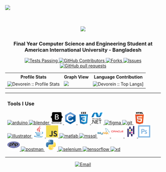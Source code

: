 <a href="https://visitcount.itsvg.in">
  <img src="https://visitcount.itsvg.in/api?id=aritradas080&label=Profile%20Views&color=1&icon=5&pretty=false" />
</a>
<h1 align="center">
  <a href="https://git.io/typing-svg">
    <img src="https://readme-typing-svg.herokuapp.com/?lines=Hi+👋;I+AM+Aritra+Das;&center=true&size=30">
  </a>
</h1>
<h3 align="center">Final Year Computer Science and Engineering Student at American International University - Bangladesh</h3>
<p align="center">
    <a href="https://github.com/aritradas080/aritradas080/actions">
      <img alt="Tests Passing" src="https://img.shields.io/static/v1?label=Test&message=Passing&color=limegreen&logo=github" />
    </a>
    <a href="https://github.com/aritradas080/aritradas080/graphs/contributors">
      <img alt="GitHub Contributors" src="https://img.shields.io/github/contributors/aritradas080/aritradas080?label=Contributors&color=limegreen&logo=github" />
    </a>
    <a href="https://github.com/aritradas080/aritradas080/network/members">
      <img alt="Forks" src="https://img.shields.io/github/forks/aritradas080/aritradas080?label=Forks&color=limegreen&logo=github" />
    </a>
    <a href="https://github.com/aritradas080/aritradas080/issues">
      <img alt="Issues" src="https://img.shields.io/github/issues/aritradas080/aritradas080?label=Issues&color=0088ff&logo=github" />
    </a>
    <a href="https://github.com/aritradas080/aritradas080/pulls">
      <img alt="GitHub pull requests" src="https://img.shields.io/github/issues-pr/aritradas080/aritradas080?label=Pull Requests&color=0088ff&logo=github" />
    </a>
</p>

<p align="center">
<table>
  <tr>
    <th>Profile Stats</th>
    <th>Graph View</th>
    <th>Language Contribution</th>
  </tr>
  <tr>
    <td><img alt="Devorein :: Profile Stats" src="https://github-readme-stats.vercel.app/api?username=aritradas080&show_icons=true&theme=tokyonight" alt="aritradas080"/></td>
    <td><img alf="Devorein :: Graph View" src="https://github-profile-summary-cards.vercel.app/api/cards/profile-details?username=aritradas080&theme=tokyonight"</td>
    <td><img alt="Devorein :: Top Langs]" src="https://github-readme-stats.vercel.app/api/top-langs/?username=aritradas080&langs_count=10&theme=tokyonight&layout=compact&hide=html"></td>
  </tr>
</table>
</p>

<p align="center">
<table align="center">
  <tr>
    <td>
      <h3>Tools I Use</h3>
          <p align="left"> <a href="https://www.arduino.cc/" target="_blank" rel="noreferrer"> <img src="https://cdn.worldvectorlogo.com/logos/arduino-1.svg" alt="arduino" width="40" height="40"/> </a> <a href="https://www.blender.org/" target="_blank" rel="noreferrer"> <img src="https://download.blender.org/branding/community/blender_community_badge_white.svg" alt="blender" width="40" height="40"/> </a> <a href="https://getbootstrap.com" target="_blank" rel="noreferrer"> <img src="https://raw.githubusercontent.com/devicons/devicon/master/icons/bootstrap/bootstrap-plain-wordmark.svg" alt="bootstrap" width="40" height="40"/> </a> <a href="https://www.cprogramming.com/" target="_blank" rel="noreferrer"> <img src="https://raw.githubusercontent.com/devicons/devicon/master/icons/c/c-original.svg" alt="c" width="40" height="40"/> </a> <a href="https://www.w3schools.com/css/" target="_blank" rel="noreferrer"> <img src="https://raw.githubusercontent.com/devicons/devicon/master/icons/css3/css3-original-wordmark.svg" alt="css3" width="40" height="40"/> </a> <a href="https://dotnet.microsoft.com/" target="_blank" rel="noreferrer"> <img src="https://raw.githubusercontent.com/devicons/devicon/master/icons/dot-net/dot-net-original-wordmark.svg" alt="dotnet" width="40" height="40"/> </a> <a href="https://www.figma.com/" target="_blank" rel="noreferrer"> <img src="https://www.vectorlogo.zone/logos/figma/figma-icon.svg" alt="figma" width="40" height="40"/> </a> <a href="https://git-scm.com/" target="_blank" rel="noreferrer"> <img src="https://www.vectorlogo.zone/logos/git-scm/git-scm-icon.svg" alt="git" width="40" height="40"/> </a> <a href="https://www.w3.org/html/" target="_blank" rel="noreferrer"> <img src="https://raw.githubusercontent.com/devicons/devicon/master/icons/html5/html5-original-wordmark.svg" alt="html5" width="40" height="40"/> </a> <a href="https://www.adobe.com/in/products/illustrator.html" target="_blank" rel="noreferrer"> <img src="https://www.vectorlogo.zone/logos/adobe_illustrator/adobe_illustrator-icon.svg" alt="illustrator" width="40" height="40"/> </a> <a href="https://www.java.com" target="_blank" rel="noreferrer"> <img src="https://raw.githubusercontent.com/devicons/devicon/master/icons/java/java-original.svg" alt="java" width="40" height="40"/> </a> <a href="https://developer.mozilla.org/en-US/docs/Web/JavaScript" target="_blank" rel="noreferrer"> <img src="https://raw.githubusercontent.com/devicons/devicon/master/icons/javascript/javascript-original.svg" alt="javascript" width="40" height="40"/> </a> <a href="https://www.mathworks.com/" target="_blank" rel="noreferrer"> <img src="https://upload.wikimedia.org/wikipedia/commons/2/21/Matlab_Logo.png" alt="matlab" width="40" height="40"/> </a> <a href="https://www.microsoft.com/en-us/sql-server" target="_blank" rel="noreferrer"> <img src="https://www.svgrepo.com/show/303229/microsoft-sql-server-logo.svg" alt="mssql" width="40" height="40"/> </a> <a href="https://www.mysql.com/" target="_blank" rel="noreferrer"> <img src="https://raw.githubusercontent.com/devicons/devicon/master/icons/mysql/mysql-original-wordmark.svg" alt="mysql" width="40" height="40"/> </a> <a href="https://www.oracle.com/" target="_blank" rel="noreferrer"> <img src="https://raw.githubusercontent.com/devicons/devicon/master/icons/oracle/oracle-original.svg" alt="oracle" width="40" height="40"/> </a> <a href="https://pandas.pydata.org/" target="_blank" rel="noreferrer"> <img src="https://raw.githubusercontent.com/devicons/devicon/2ae2a900d2f041da66e950e4d48052658d850630/icons/pandas/pandas-original.svg" alt="pandas" width="40" height="40"/> </a> <a href="https://www.photoshop.com/en" target="_blank" rel="noreferrer"> <img src="https://raw.githubusercontent.com/devicons/devicon/master/icons/photoshop/photoshop-line.svg" alt="photoshop" width="40" height="40"/> </a> <a href="https://www.php.net" target="_blank" rel="noreferrer"> <img src="https://raw.githubusercontent.com/devicons/devicon/master/icons/php/php-original.svg" alt="php" width="40" height="40"/> </a> <a href="https://postman.com" target="_blank" rel="noreferrer"> <img src="https://www.vectorlogo.zone/logos/getpostman/getpostman-icon.svg" alt="postman" width="40" height="40"/> </a> <a href="https://www.python.org" target="_blank" rel="noreferrer"> <img src="https://raw.githubusercontent.com/devicons/devicon/master/icons/python/python-original.svg" alt="python" width="40" height="40"/> </a> <a href="https://www.selenium.dev" target="_blank" rel="noreferrer"> <img src="https://raw.githubusercontent.com/detain/svg-logos/780f25886640cef088af994181646db2f6b1a3f8/svg/selenium-logo.svg" alt="selenium" width="40" height="40"/> </a> <a href="https://www.tensorflow.org" target="_blank" rel="noreferrer"> <img src="https://www.vectorlogo.zone/logos/tensorflow/tensorflow-icon.svg" alt="tensorflow" width="40" height="40"/> </a> <a href="https://www.adobe.com/products/xd.html" target="_blank" rel="noreferrer"> <img src="https://cdn.worldvectorlogo.com/logos/adobe-xd.svg" alt="xd" width="40" height="40"/> </a> </p>
    </td>
  </tr>
</table>
</p>

<p align="center">
  <a href="mailto:rakinsadaftab@gmail.com"><img alt="Email" src="https://img.shields.io/badge/Gmail-aritra.das.41986@gmail.com-red?  style=flat&logo=gmail&color=blue&theme=blue"></a>
  
</p>

